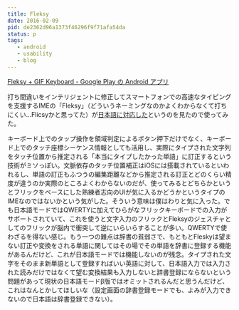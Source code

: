 ```yaml
---
title: Fleksy
date: 2016-02-09
pid: de2362d96a1373f46296f9f71afa54da
status: p
tags:
   - android
   - usability
   - blog
---
```


[Fleksy + GIF Keyboard - Google Play の Android アプリ][1]

打ち間違いをインテリジェントに修正してスマートフォンでの高速なタイピングを支援するIMEの「Fleksy」（どういうネーミングなのかよくわからなくて打ちにくい…Flicsyかと思ってた）が[日本語に対応した][2]というのを見たので使ってみた。

キーボード上でのタップ操作を領域判定によるボタン押下だけでなく、キーボード上でのタッチ座標シーケンス情報としても活用し、実際にタイプされた文字列をタッチ位置から推定される「本当にタイプしたかった単語」に訂正するという技術がミソっぽい。文脈依存のタッチ位置補正はiOSには搭載されているといわれるし、単語の訂正もふつうの編集距離などから推定される訂正とどのくらい精度が違うのか実際のところよくわからないのだが、使ってみるとどちらかというとフリックをベースにした熟練者志向のUIが気に入るかどうかというタイプのIMEなのではないかという気がした。そういう意味は僕はわりと気に入った。でも日本語モードではQWERTYに加えてひらがなフリックキーボードでの入力がサポートされていて、これを使うと文字入力のフリックとFleksyのジェスチャとしてのフリックが脳内で衝突して逆にいらいらすることが多い。QWERTYで使わざるを得ない感じ。もう一つの難点は辞書の貧弱さで、もともとFleskyは望まない訂正や変換をされる単語に関してはその場でその単語を辞書に登録する機能があるんだけど、これが日本語モードでは機能しないのが残念。タイプされた文字をそのまま新単語として登録すればいい英語に対して、日本語入力では入力された読みだけではなくて望む変換結果も入力しないと辞書登録にならないという問題があって現状の日本語モードβ版ではオミットされるんだと思うんだけど、これはなんとかしてほしいな（設定画面の辞書登録モードでも、よみが入力できないので日本語は辞書登録できない）。

[1]:	https://play.google.com/store/apps/details?id=com.syntellia.fleksy.keyboard
[2]:	http://japanese.engadget.com/2016/01/20/fleksy-kddi/